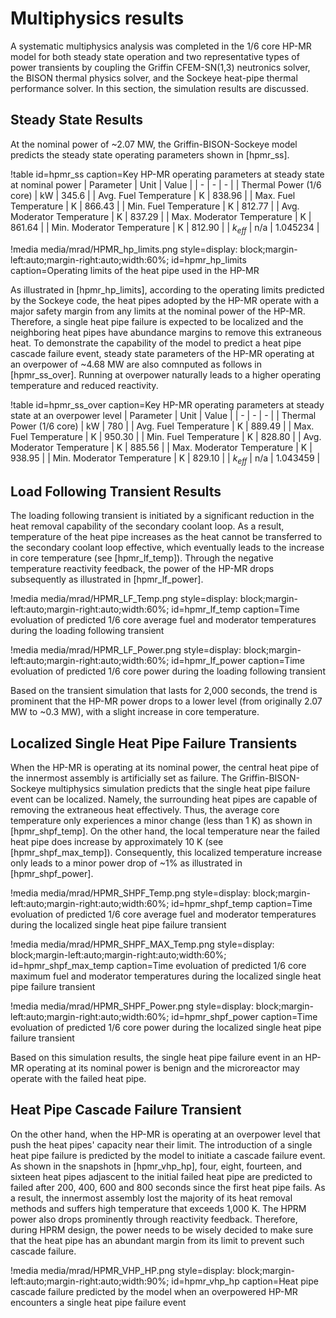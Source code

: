 # Multiphysics results

A systematic multiphysics analysis was completed in the 1/6 core HP-MR model for both steady state operation and two representative types of power transients by coupling the Griffin CFEM-SN(1,3) neutronics solver, the BISON thermal physics solver, and the Sockeye heat-pipe thermal performance solver. In this section, the simulation results are discussed.

## Steady State Results

At the nominal power of ~2.07 MW, the Griffin-BISON-Sockeye model predicts the steady state operating parameters shown in [hpmr_ss].

!table id=hpmr_ss caption=Key HP-MR operating parameters at steady state at nominal power
| Parameter | Unit | Value |
| - | - | - |
| Thermal Power (1/6 core) | kW | 345.6 |
| Avg. Fuel Temperature | K | 838.96 |
| Max. Fuel Temperature | K | 866.43 |
| Min. Fuel Temperature | K | 812.77 |
| Avg. Moderator Temperature | K | 837.29 |
| Max. Moderator Temperature | K | 861.64 |
| Min. Moderator Temperature | K | 812.90 |
| $k_{eff}$ | n/a | 1.045234 |

!media media/mrad/HPMR_hp_limits.png
       style=display: block;margin-left:auto;margin-right:auto;width:60%;
       id=hpmr_hp_limits
       caption=Operating limits of the heat pipe used in the HP-MR

As illustrated in [hpmr_hp_limits], according to the operating limits predicted by the Sockeye code, the heat pipes adopted by the HP-MR operate with a major safety margin from any limits at the nominal power of the HP-MR. Therefore, a single heat pipe failure is expected to be localized and the neighboring heat pipes have abundance margins to remove this extraneous heat. To demonstrate the capability of the model to predict a heat pipe cascade failure event, steady state parameters of the HP-MR operating at an overpower of ~4.68 MW are also comnputed as follows in [hpmr_ss_over]. Running at overpower naturally leads to a higher operating temperature and reduced reactivity.

!table id=hpmr_ss_over caption=Key HP-MR operating parameters at steady state at an overpower level
| Parameter | Unit | Value |
| - | - | - |
| Thermal Power (1/6 core) | kW | 780 |
| Avg. Fuel Temperature | K | 889.49 |
| Max. Fuel Temperature | K | 950.30 |
| Min. Fuel Temperature | K | 828.80 |
| Avg. Moderator Temperature | K | 885.56 |
| Max. Moderator Temperature | K | 938.95 |
| Min. Moderator Temperature | K | 829.10 |
| $k_{eff}$ | n/a | 1.043459 |

## Load Following Transient Results

The loading following transient is initiated by a significant reduction in the heat removal capability of the secondary coolant loop. As a result, temperature of the heat pipe increases as the heat cannot be transferred to the secondary coolant loop effective, which eventually leads to the increase in core temperature (see [hpmr_lf_temp]). Through the negative temperature reactivity feedback, the power of the HP-MR drops subsequently as illustrated in [hpmr_lf_power].

!media media/mrad/HPMR_LF_Temp.png
       style=display: block;margin-left:auto;margin-right:auto;width:60%;
       id=hpmr_lf_temp
       caption=Time evoluation of predicted 1/6 core average fuel and moderator temperatures during the loading following transient


!media media/mrad/HPMR_LF_Power.png
       style=display: block;margin-left:auto;margin-right:auto;width:60%;
       id=hpmr_lf_power
       caption=Time evoluation of predicted 1/6 core power during the loading following transient

Based on the transient simulation that lasts for 2,000 seconds, the trend is prominent that the HP-MR power drops to a lower level (from originally 2.07 MW to ~0.3 MW), with a slight increase in core temperature.

## Localized Single Heat Pipe Failure Transients

When the HP-MR is operating at its nominal power, the central heat pipe of the innermost assembly is artificially set as failure. The Griffin-BISON-Sockeye multiphysics simulation predicts that the single heat pipe failure event can be localized. Namely, the surrounding heat pipes are capable of removing the extraneous heat effectively. Thus, the average core temperature only experiences a minor change (less than 1 K) as shown in [hpmr_shpf_temp]. On the other hand, the local temperature near the failed heat pipe does increase by approximately 10 K (see [hpmr_shpf_max_temp]). Consequently, this localized temperature increase only leads to a minor power drop of ~1% as illustrated in [hpmr_shpf_power].

!media media/mrad/HPMR_SHPF_Temp.png
       style=display: block;margin-left:auto;margin-right:auto;width:60%;
       id=hpmr_shpf_temp
       caption=Time evoluation of predicted 1/6 core average fuel and moderator temperatures during the localized single heat pipe failure transient

!media media/mrad/HPMR_SHPF_MAX_Temp.png
       style=display: block;margin-left:auto;margin-right:auto;width:60%;
       id=hpmr_shpf_max_temp
       caption=Time evoluation of predicted 1/6 core maximum fuel and moderator temperatures during the localized single heat pipe failure transient

!media media/mrad/HPMR_SHPF_Power.png
       style=display: block;margin-left:auto;margin-right:auto;width:60%;
       id=hpmr_shpf_power
       caption=Time evoluation of predicted 1/6 core power during the localized single heat pipe failure transient

Based on this simulation results, the single heat pipe failure event in an HP-MR operating at its nominal power is benign and the microreactor may operate with the failed heat pipe.

## Heat Pipe Cascade Failure Transient

On the other hand, when the HP-MR is operating at an overpower level that push the heat pipes' capacity near their limit. The introduction of a single heat pipe failure is predicted by the model to initiate a cascade failure event. As shown in the snapshots in [hpmr_vhp_hp], four, eight, fourteen, and sixteen heat pipes adjascent to the initial failed heat pipe are predicted to failed after 200, 400, 600 and 800 seconds since the first heat pipe fails. As a result, the innermost assembly lost the majority of its heat removal methods and suffers high temperature that exceeds 1,000 K. The HPRM power also drops prominently through reactivity feedback. Therefore, during HPRM design, the power needs to be wisely decided to make sure that the heat pipe has an abundant margin from its limit to prevent such cascade failure.

!media media/mrad/HPMR_VHP_HP.png
       style=display: block;margin-left:auto;margin-right:auto;width:90%;
       id=hpmr_vhp_hp
       caption=Heat pipe cascade failure predicted by the model when an overpowered HP-MR encounters a single heat pipe failure event